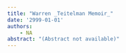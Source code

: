 ```yaml
---
title: "Warren _Teitelman Memoir_"
date: '2999-01-01'
authors: 
    - NA
abstract: "(Abstract not available)"
---
```


